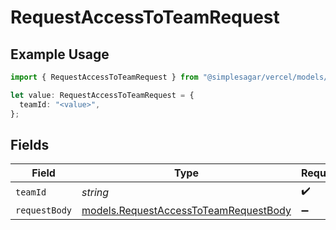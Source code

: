 # RequestAccessToTeamRequest

## Example Usage

```typescript
import { RequestAccessToTeamRequest } from "@simplesagar/vercel/models/requestaccesstoteamop.js";

let value: RequestAccessToTeamRequest = {
  teamId: "<value>",
};
```

## Fields

| Field                                                                                | Type                                                                                 | Required                                                                             | Description                                                                          |
| ------------------------------------------------------------------------------------ | ------------------------------------------------------------------------------------ | ------------------------------------------------------------------------------------ | ------------------------------------------------------------------------------------ |
| `teamId`                                                                             | *string*                                                                             | :heavy_check_mark:                                                                   | N/A                                                                                  |
| `requestBody`                                                                        | [models.RequestAccessToTeamRequestBody](../models/requestaccesstoteamrequestbody.md) | :heavy_minus_sign:                                                                   | N/A                                                                                  |